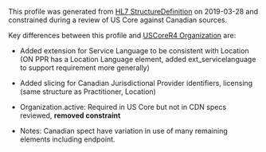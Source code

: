 <!--- Text entered into this file will appear at the top of the profiles page before the Formal Views of the profile content. -->

This profile was generated from [HL7 StructureDefinition](https://www.hl7.org/fhir/organization.profile.json) on 2019-03-28 and constrained during a review of US Core against Canadian sources.

Key differences between this profile and [USCoreR4 Organization](https://build.fhir.org/ig/HL7/US-Core-R4/StructureDefinition-us-core-organization.html) are:
- Added extension for Service Language to be consistent with Location (ON PPR has a Location Language element, added ext_servicelanguage to support requirement more generally)
- Added slicing for Canadian Jurisdictional Provider identifiers, licensing (same structure as Practitioner, Location)
- Organization.active: Required in US Core but not in CDN specs reviewed, **removed constraint**

- Notes: Canadian spect have variation in use of many remaining elements including endpoint.
